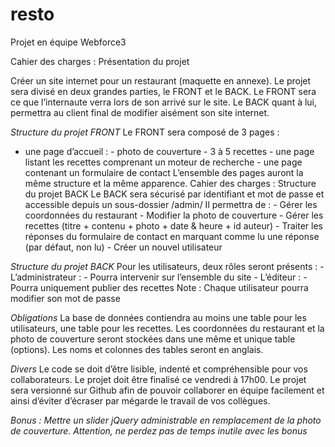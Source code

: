 # resto
Projet en équipe Webforce3

Cahier des charges : 
Présentation du projet

Créer un site internet pour un restaurant (maquette en annexe). Le projet sera divisé en deux grandes parties, le FRONT et le BACK. Le FRONT sera ce que l’internaute verra lors de son arrivé sur le site. Le BACK quant à lui, permettra au client final de modifier aisément son site internet.

*Structure du projet FRONT*
Le FRONT sera composé de 3 pages :
- une page d’accueil : - photo de couverture - 3 à 5 recettes - une page listant les recettes comprenant un moteur de recherche - une page contenant un formulaire de contact L’ensemble des pages auront la même structure et la même apparence.
Cahier des charges : Structure du projet BACK
Le BACK sera sécurisé par identifiant et mot de passe et accessible depuis un sous-dossier /admin/ Il permettra de : - Gérer les coordonnées du restaurant - Modifier la photo de couverture - Gérer les recettes (titre + contenu + photo + date & heure + id auteur) - Traiter les réponses du formulaire de contact en marquant comme lu une réponse (par défaut, non lu) - Créer un nouvel utilisateur 

*Structure du projet BACK*
Pour les utilisateurs, deux rôles seront présents : - L’administrateur : - Pourra intervenir sur l’ensemble du site - L’éditeur : - Pourra uniquement publier des recettes
Note : Chaque utilisateur pourra modifier son mot de passe

*Obligations*
La base de données contiendra au moins une table pour les utilisateurs, une table pour les recettes. Les coordonnées du restaurant et la photo de couverture seront stockées dans une même et unique table (options). Les noms et colonnes des tables seront en anglais.

*Divers*
Le code se doit d’être lisible, indenté et compréhensible pour vos collaborateurs.
Le projet doit être finalisé ce vendredi à 17h00.
Le projet sera versionné sur Github afin de pouvoir collaborer en équipe facilement et ainsi d’éviter d’écraser par mégarde le travail de vos collègues.

*Bonus : Mettre un slider jQuery administrable en remplacement de la photo de couverture. Attention, ne perdez pas de temps inutile avec les bonus*
